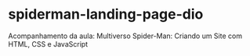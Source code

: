 # spiderman-landing-page-dio
Acompanhamento da aula: Multiverso Spider-Man: Criando um Site com HTML, CSS e JavaScript
